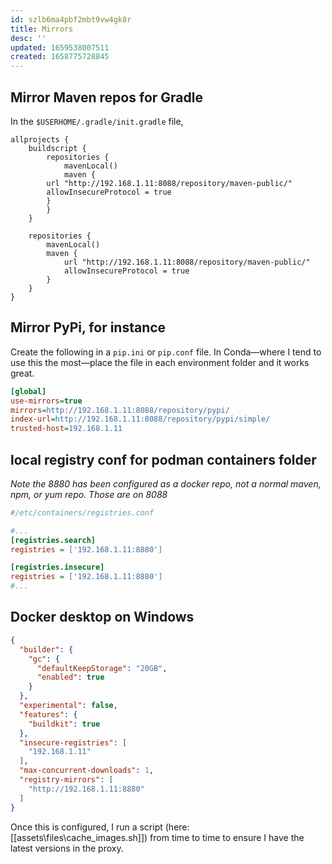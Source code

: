 ```yaml
---
id: szlb6ma4pbf2mbt9vw4gk8r
title: Mirrors
desc: ''
updated: 1659538007511
created: 1658775728845
---
```


## Mirror Maven repos for Gradle

In the `$USERHOME/.gradle/init.gradle` file,

```
allprojects {
    buildscript {
        repositories {
            mavenLocal()
            maven { 
		url "http://192.168.1.11:8088/repository/maven-public/" 
		allowInsecureProtocol = true
	    }
        }
    }

    repositories {
        mavenLocal()
        maven { 
            url "http://192.168.1.11:8088/repository/maven-public/" 
            allowInsecureProtocol = true
        }
    }
}
```

## Mirror PyPi, for instance

Create the following in a `pip.ini` or `pip.conf` file. In Conda&mdash;where I tend to use this the most&mdash;place the file in each environment folder and it works great.

```ini
[global]
use-mirrors=true
mirrors=http://192.168.1.11:8088/repository/pypi/
index-url=http://192.168.1.11:8088/repository/pypi/simple/
trusted-host=192.168.1.11
```

## local registry conf for podman containers folder

_Note the 8880 has been configured as a docker repo, not a normal maven, npm, or yum repo. Those are on 8088_

```ini
#/etc/containers/registries.conf

#...
[registries.search]
registries = ['192.168.1.11:8880']

[registries.insecure]
registries = ['192.168.1.11:8880']
#...
```

## Docker desktop on Windows

```json
{
  "builder": {
    "gc": {
      "defaultKeepStorage": "20GB",
      "enabled": true
    }
  },
  "experimental": false,
  "features": {
    "buildkit": true
  },
  "insecure-registries": [
    "192.168.1.11"
  ],
  "max-concurrent-downloads": 1,
  "registry-mirrors": [
    "http://192.168.1.11:8880"
  ]
}
```


Once this is configured, I run a script (here: [[assets\files\cache_images.sh]]) from time to time to ensure I have the latest versions in the proxy. 
